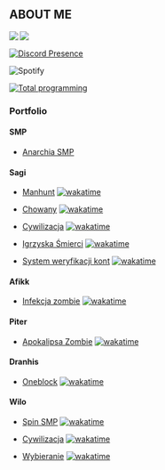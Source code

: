 ## **ABOUT ME**

<a href="https://github.com/anuraghazra/convoychat">
	<img align="left" src="https://github-readme-stats.vercel.app/api/top-langs/?username=CoronaCreeper&hide_title=true&theme=material-vue&bg_color=0C1116&text_color=fff&langs_count=3" />
</a>


<a href="https://github.com/anuraghazra/github-readme-stats">
	<img align="left" src="https://github-readme-stats.vercel.app/api?username=CoronaCreeper&hide_title=true&hide_rank=true&show_icons=true&include_all_commits=true&count_private=true&hide=contribs&bg_color=0C1116&text_color=fff&icon_color=3A90F6&theme=material-palenight" />
</a>
<br>

[![Discord Presence](https://lanyard-profile-readme.vercel.app/api/717337516830752788)](https://discord.com/users/717337516830752788)

![Spotify](https://spotify-recently-played-readme.vercel.app/api?user=eq3xa2vckc9rb1n5suwczd0us)

[![Total programming](https://wakatime.com/badge/user/c45fd555-1ec0-4ab5-85fc-a3a4389a1b5f.svg)](https://wakatime.com/@c45fd555-1ec0-4ab5-85fc-a3a4389a1b5f)

### Portfolio

#### SMP

- [Anarchia SMP](https://anarchiasmp.pl)

#### Sagi

- [Manhunt](https://www.youtube.com/watch?v=ILS3RR4wSms) [![wakatime](https://wakatime.com/badge/user/c45fd555-1ec0-4ab5-85fc-a3a4389a1b5f/project/af370b86-41d8-4779-8c5f-dfac1d540fcb.svg)](https://wakatime.com/badge/user/c45fd555-1ec0-4ab5-85fc-a3a4389a1b5f/project/af370b86-41d8-4779-8c5f-dfac1d540fcb)

- [Chowany](https://www.youtube.com/watch?v=lcE1y9USVwo) [![wakatime](https://wakatime.com/badge/user/c45fd555-1ec0-4ab5-85fc-a3a4389a1b5f/project/b9d76735-5355-4321-91e6-905d7be93bcc.svg)](https://wakatime.com/badge/user/c45fd555-1ec0-4ab5-85fc-a3a4389a1b5f/project/b9d76735-5355-4321-91e6-905d7be93bcc)

- [Cywilizacja](https://www.youtube.com/watch?v=JR-_h8yGx88&) [![wakatime](https://wakatime.com/badge/user/c45fd555-1ec0-4ab5-85fc-a3a4389a1b5f/project/2b345060-a5be-4e13-88fa-aedd0daf759b.svg)](https://wakatime.com/badge/user/c45fd555-1ec0-4ab5-85fc-a3a4389a1b5f/project/2b345060-a5be-4e13-88fa-aedd0daf759b)

- [Igrzyska Śmierci](https://www.youtube.com/watch?v=5p8IYDgGrpI) [![wakatime](https://wakatime.com/badge/user/c45fd555-1ec0-4ab5-85fc-a3a4389a1b5f/project/f0fb03fe-f4c7-4eb9-ac56-ec5f42773b15.svg)](https://wakatime.com/badge/user/c45fd555-1ec0-4ab5-85fc-a3a4389a1b5f/project/f0fb03fe-f4c7-4eb9-ac56-ec5f42773b15)

- [System weryfikacji kont](https://www.youtube.com/@Sagi1) [![wakatime](https://wakatime.com/badge/user/c45fd555-1ec0-4ab5-85fc-a3a4389a1b5f/project/529eaa7e-ac8e-48ab-a67a-c62ddcaf9945.svg)](https://wakatime.com/badge/user/c45fd555-1ec0-4ab5-85fc-a3a4389a1b5f/project/529eaa7e-ac8e-48ab-a67a-c62ddcaf9945)

#### Afikk

- [Infekcja zombie](https://www.youtube.com/watch?v=GHMzx7iYfxM) [![wakatime](https://wakatime.com/badge/user/c45fd555-1ec0-4ab5-85fc-a3a4389a1b5f/project/d254bc18-6395-4a04-add4-ff57bd59e319.svg)](https://wakatime.com/badge/user/c45fd555-1ec0-4ab5-85fc-a3a4389a1b5f/project/d254bc18-6395-4a04-add4-ff57bd59e319)

#### Piter

- [Apokalipsa Zombie](https://www.youtube.com/watch?v=i4XZ9MBmcKk) [![wakatime](https://wakatime.com/badge/user/c45fd555-1ec0-4ab5-85fc-a3a4389a1b5f/project/7c2b4111-3710-422c-a067-997e8de1154b.svg)](https://wakatime.com/badge/user/c45fd555-1ec0-4ab5-85fc-a3a4389a1b5f/project/7c2b4111-3710-422c-a067-997e8de1154b)

#### Dranhis

- [Oneblock](https://www.youtube.com/watch?v=5yRM-rVupCw) [![wakatime](https://wakatime.com/badge/user/c45fd555-1ec0-4ab5-85fc-a3a4389a1b5f/project/80f81716-f583-4bd5-afe1-e06a033ec15f.svg)](https://wakatime.com/badge/user/c45fd555-1ec0-4ab5-85fc-a3a4389a1b5f/project/80f81716-f583-4bd5-afe1-e06a033ec15f)

#### Wilo

- [Spin SMP](https://www.youtube.com/watch?v=U5ibMihtRCY) [![wakatime](https://wakatime.com/badge/user/c45fd555-1ec0-4ab5-85fc-a3a4389a1b5f/project/c00a16fe-15d0-4c5c-8eed-a8b5ed8bad0a.svg)](https://wakatime.com/badge/user/c45fd555-1ec0-4ab5-85fc-a3a4389a1b5f/project/c00a16fe-15d0-4c5c-8eed-a8b5ed8bad0a)

- [Cywilizacja](https://www.youtube.com/watch?v=-41vUzSJG6E) [![wakatime](https://wakatime.com/badge/user/c45fd555-1ec0-4ab5-85fc-a3a4389a1b5f/project/acca93d1-123f-49f6-a5f8-6962c55663c1.svg)](https://wakatime.com/badge/user/c45fd555-1ec0-4ab5-85fc-a3a4389a1b5f/project/acca93d1-123f-49f6-a5f8-6962c55663c1)

- [Wybieranie](https://www.youtube.com/watch?v=010OY876Ebk) [![wakatime](https://wakatime.com/badge/user/c45fd555-1ec0-4ab5-85fc-a3a4389a1b5f/project/9e72a150-f8b9-4661-89ff-8bdd50e0b60b.svg)](https://wakatime.com/badge/user/c45fd555-1ec0-4ab5-85fc-a3a4389a1b5f/project/9e72a150-f8b9-4661-89ff-8bdd50e0b60b)
